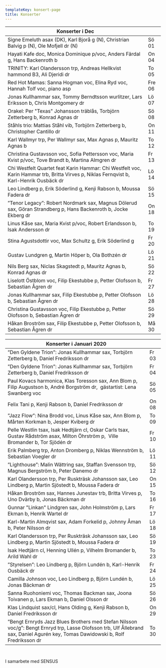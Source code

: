 ```yaml
---
templateKey: konsert-page
title: Konserter
---
```

| Konserter i Dec                                                                                                                             |        |
| ------------------------------------------------------------------------------------------------------------------------------------------- | ------ |
| Signe Emeluth asax (DK), Karl Bjorå g (N), Christrian Balvig p (N), Ole Mofjell dr (N)                                                      | Sö 01  |
| Hayati Kafe doc, Monica Dominique p/voc, Anders Färdal g, Hans Backenroth  b                                                                | On 04  |
| TRINITY: Karl Olandersson trp, Andreas Hellkvist hammond B3, Ali Djeridi dr                                                                 | To 05  |
| Red Hot Mamas: Sanna Hogman voc, Elina Ryd voc, Hannah Tolf voc, piano asp                                                                  | Fre 06 |
| Jonas Kullhammar sax, Tommy Berndtsson wurlitzer, Lars Eriksson b, Chris Montgomery dr                                                      | Lö 07  |
| Orakel: Per "Texas" Johansson träblås, Torbjörn Zetterberg b, Konrad Agnas dr                                                               | Sö 08  |
| Ståhls trio: Mattias Ståhl vib, Torbjörn Zetterberg b, Christopher Cantillo dr                                                              | On 11  |
| Karl Wallmyr trp, Per Wallmyr sax, Max Agnas p, Mauritz Agnas b                                                                             | To 12  |
| Christina Gustavsson voc, Sofia Pettersson voc, Maria Kvist p/voc, Tove Brandt b, Martina Almgren dr                                        | Fr 13  |
| Chi Westfelt Quartet feat Karin Hammar: Chi Westfelt voc, Karin Hammar trb, Britta Virves p, Niklas Fernqvist b, 	 	Karl-Henrik Ousbäck dr  | Lö 14  |
| Leo Lindberg p, Erik Söderlind g, Kenji Rabson b, Moussa Fadera dr                                                                          | Sö 15  |
| ”Tenor Legacy”: Robert Nordmark sax, Magnus Dölerud sax, Göran Strandberg p, Hans Backenroth b, Jocke Ekberg dr                             | On 18  |
| Linus Kåse sax, Maria Kvist p/voc, Robert Erlandsson b, Isak Andersson dr                                                                   | To 19  |
| Stina Agustsdottir voc, Max Schultz g, Erik Söderlind g                                                                                     | Fr 20  |
| Gustav Lundgren g, Martin Höper b, Ola Bothzén dr                                                                                           | Lö 21  |
| Nils Berg sax, Niclas Skagstedt p, Mauritz Agnas b, Konrad Agnas dr                                                                         | Sö 22  |
| Liselott Östblom voc, Filip Ekestubbe p, Petter Olofsson b, Sebastian Ågren dr                                                              | Fr 27  |
| Jonas Kullhammar sax, Filip Ekestubbe p, Petter Olofsson b, Sebastian Ågren dr                                                              | Lö 28  |
| Christina Gustavsson voc, Filip Ekestubbe p, Petter Olofsson b, Sebastian Ågren dr                                                          | Sö 29  |
| Håkan Broström sax, Filip Ekestubbe p, Petter Olofsson b, Sebastian Ågren dr                                                                | Må 30  |


| Konserter i Januari 2020                                                                                                                          |        |
| ------------------------------------------------------------------------------------------------------------------------------------------- | ------ |
| ”Den Gyldene Trion”: Jonas Kullhammar sax, Torbjörn Zetterberg b, Daniel Fredriksson dr                                                      | Fr 03  |
| ”Den Gyldene Trion”: Jonas Kullhammar sax, Torbjörn Zetterberg b, Daniel Fredriksson dr                                                      | Fr 04 |  
| Paul Kovacs harmonica, Klas Toresson sax, Ann Blom p, Filip Augustson b, André Borgström dr,  gästartist: Lena Swanberg voc| Sö 05  |
| Felix Tani p, Kenji Rabson b, Daniel Fredriksson dr| On 08 |
|”Jazz Flow”: Nina Brodd voc, Linus Kåse sax, Ann Blom p, Mårten Korkman b, Jesper Kviberg dr | To 09 | 
| Pelle Westlin tsax, Isak Hedtjärn cl, Oskar Carls tsax, Gustav Rådström asax, Milton Öhrström p,  Ville Bromander b, Tor Sjödén dr| Fr 10 |
| Erik Palmberg trp, Anton Dromberg p, Niklas Wennström b, Sebastian Voegler dr | Lö 11 |
|”Lighthouse”: Malin Wättring sax, Staffan Svensson trp, Magnus Bergström b, Peter Danemo dr | Sö 12 |
| Karl Olandersson trp, Per Ruskträsk Johansson sax, Leo Lindberg p, Martin Sjöstedt b, Moussa Fadera dr | On 15 |
| Håkan Broström sax, Hannes Junestav trb, Britta Virves p, Uno Dvärby b, Jonas Bäckman dr | To 16 |
| Gunnar "Linkan" Lindgren sax, John Holmström p, Lars Ekman b, Henrik Wartel dr | Fr 17 |
| Karl-Martin Almqvist sax, Adam Forkelid p, Johnny Åman b, Peter Nilsson dr | Lö 18 |
| Karl Olandersson trp, Per Ruskträsk Johansson sax, Leo Lindberg p, Martin Sjöstedt b, Moussa Fadera dr | Sö 19 |
| Isak Hedtjärn cl, Henning Ullén p, Vilhelm Bromander b, Arild Wahl dr | To 23 |
| ”Styrelsen”: Leo Lindberg p, Björn Lundén b, Karl-Henrik Ousbäck dr | Fr 24 |
| Camilla Johnson voc, Leo Lindberg p, Björn Lundén b, Jonas Bäckman dr | Lö 25 |
| Sanna Ruohoniemi voc, Thomas Backman sax, Joona Toivanen p, Lars Ekman b, Daniel Olsson dr | Sö 26 |
| Klas Lindquist sax/cl, Hans Olding g, Kenji Rabson b, Daniel Fredriksson dr | On 29 |
| ”Bengt Ernryds Jazz Blues Brothers med Stefan Nilsson voc/g”: Bengt Ernryd trp, Lasse Olofsson trb, Ulf Ållebrand sax, Daniel Agurén key, Tomas Dawidowski b, Rolf Fredriksson dr | To 30 |
 	
	 
  	


 





 I samarbete med SENSUS 
